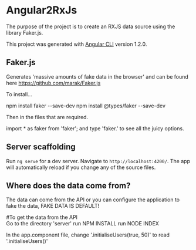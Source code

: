 # Angular2RxJs

The purpose of the project is to create an RXJS data source using the library Faker.js.

This project was generated with [Angular CLI](https://github.com/angular/angular-cli) version 1.2.0.

## Faker.js

Generates 'massive amounts of fake data in the browser' and can be found here https://github.com/marak/Faker.js

To install...

npm install faker --save-dev
npm install @types/faker --save-dev

Then in the files that are required.

import * as faker from 'faker';
and type 'faker.' to see all the juicy options.


## Server scaffolding

Run `ng serve` for a dev server. Navigate to `http://localhost:4200/`. The app will automatically reload if you change any of the source files.


## Where does the data come from?

The data can come from the API or you can configure the application to fake the data, FAKE DATA IS DEFAULT!

#To get the data from the API  
Go to the directory 'server' 
run NPM INSTALL
run NODE INDEX

In the app.component file, change '.initialiseUsers(true, 50)' to read '.initialiseUsers()'
